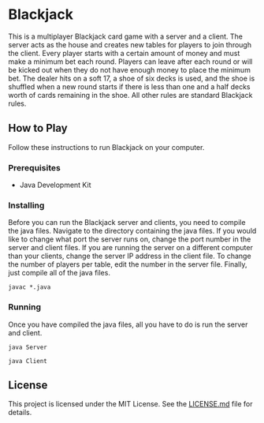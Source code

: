 # Blackjack

This is a multiplayer Blackjack card game with a server and a client. The server acts as the house and creates new tables for players to join through the client. Every player starts with a certain amount of money and must make a minimum bet each round. Players can leave after each round or will be kicked out when they do not have enough money to place the minimum bet. The dealer hits on a soft 17, a shoe of six decks is used, and the shoe is shuffled when a new round starts if there is less than one and a half decks worth of cards remaining in the shoe. All other rules are standard Blackjack rules.

## How to Play

Follow these instructions to run Blackjack on your computer.

### Prerequisites

* Java Development Kit

### Installing

Before you can run the Blackjack server and clients, you need to compile the java files. Navigate to the directory containing the java files. If you would like to change what port the server runs on, change the port number in the server and client files. If you are running the server on a different computer than your clients, change the server IP address in the client file. To change the number of players per table, edit the number in the server file. Finally, just compile all of the java files.

```
javac *.java
```

### Running

Once you have compiled the java files, all you have to do is run the server and client.

```
java Server

java Client
```

## License

This project is licensed under the MIT License. See the [LICENSE.md](LICENSE.md) file for details.
